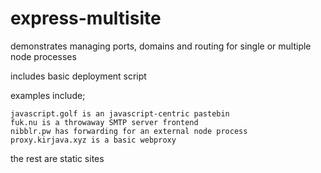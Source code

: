 express-multisite
====

demonstrates managing ports, domains and routing for single or multiple node processes

includes basic deployment script

examples include;

    javascript.golf is an javascript-centric pastebin
    fuk.nu is a throwaway SMTP server frontend
    nibblr.pw has forwarding for an external node process
    proxy.kirjava.xyz is a basic webproxy

the rest are static sites
